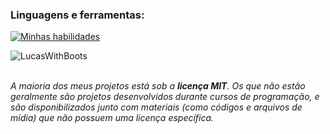 <h3 align="left">Linguagens e ferramentas:</h3>

[![Minhas habilidades](https://skillicons.dev/icons?i=kotlin,ts,angular,spring,docker,latex,sass,figma,idea)](https://skillicons.dev)

<p><img align="left" src="https://github-readme-stats.vercel.app/api/top-langs?username=LucasWithBoots&show_icons=true&locale=en&layout=compact" alt="LucasWithBoots" /> </p>

<br clear="left"/>

<br/>

<i>A maioria dos meus projetos está sob a <b>licença MIT</b>. Os que não estão geralmente são projetos desenvolvidos durante cursos de programação, e são disponibilizados junto com materiais (como códigos e arquivos de mídia) que não possuem uma licença específica.</i>
